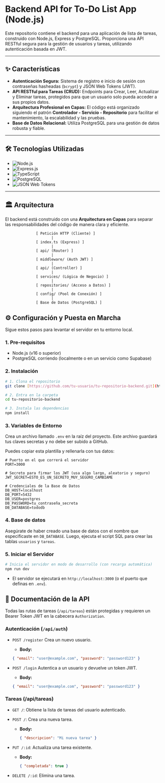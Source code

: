 # Backend API for To-Do List App (Node.js)

Este repositorio contiene el backend para una aplicación de lista de tareas, construido con Node.js, Express y PostgreSQL. Proporciona una API RESTful segura para la gestión de usuarios y tareas, utilizando autenticación basada en JWT.

---

## ✨ Características

- **Autenticación Segura:** Sistema de registro e inicio de sesión con contraseñas hasheadas (`bcrypt`) y JSON Web Tokens (JWT).
- **API RESTful para Tareas (CRUD):** Endpoints para Crear, Leer, Actualizar y Eliminar tareas, protegidos para que un usuario solo pueda acceder a sus propios datos.
- **Arquitectura Profesional en Capas:** El código está organizado siguiendo el patrón **Controlador - Servicio - Repositorio** para facilitar el mantenimiento, la escalabilidad y las pruebas.
- **Base de Datos Relacional:** Utiliza PostgreSQL para una gestión de datos robusta y fiable.

---

## 🛠️ Tecnologías Utilizadas

- ![Node.js](https://img.shields.io/badge/Node.js-339933?style=for-the-badge&logo=nodedotjs&logoColor=FFFFFF)
- ![Express.js](https://img.shields.io/badge/Express.js-000000?style=for-the-badge&logo=express&logoColor=FFFFFF)
- ![TypeScript](https://img.shields.io/badge/TypeScript-3178C6?style=for-the-badge&logo=typescript&logoColor=FFFFFF)
- ![PostgreSQL](https://img.shields.io/badge/PostgreSQL-4169E1?style=for-the-badge&logo=postgresql&logoColor=FFFFFF)
- ![JSON Web Tokens](https://img.shields.io/badge/JWT-000000?style=for-the-badge&logo=jsonwebtokens&logoColor=FFFFFF)

---

## 🏛️ Arquitectura

El backend está construido con una **Arquitectura en Capas** para separar las responsabilidades del código de manera clara y eficiente.

```text
              [ Petición HTTP (Cliente) ]
                     |
              [ index.ts (Express) ]
                     |
              [ api/ (Router) ]
                     |
              [ middleware/ (Auth JWT) ]
                     |
              [ api/ (Controller) ]
                     |
              [ services/ (Lógica de Negocio) ]
                     |
              [ repositories/ (Acceso a Datos) ]
                     |
              [ config/ (Pool de Conexión) ]
                     |
              [ Base de Datos (PostgreSQL) ]
```

## ⚙️ Configuración y Puesta en Marcha

Sigue estos pasos para levantar el servidor en tu entorno local.

### 1. Pre-requisitos

- Node.js (v16 o superior)
- PostgreSQL corriendo (localmente o en un servicio como Supabase)

### 2. Instalación

```bash
# 1. Clona el repositorio
git clone [https://github.com/tu-usuario/tu-repositorio-backend.git](https://github.com/tu-usuario/tu-repositorio-backend.git)

# 2. Entra en la carpeta
cd tu-repositorio-backend

# 3. Instala las dependencias
npm install
```

### 3. Variables de Entorno

Crea un archivo llamado `.env` en la raíz del proyecto. Este archivo guardará tus claves secretas y no debe ser subido a GitHub.

Puedes copiar esta plantilla y rellenarla con tus datos:

```env
# Puerto en el que correrá el servidor
PORT=3000

# Secreto para firmar los JWT (usa algo largo, aleatorio y seguro)
JWT_SECRET=ESTO_ES_UN_SECRETO_MUY_SEGURO_CAMBIAME

# Credenciales de la Base de Datos
DB_HOST=localhost
DB_PORT=5432
DB_USER=postgres
DB_PASSWORD=tu_contraseña_secreta
DB_DATABASE=tododb
```

### 4. Base de datos

Asegúrate de haber creado una base de datos con el nombre que especificaste en `DB_DATABASE`. Luego, ejecuta el script SQL para crear las tablas `usuarios` y `tareas`.

### 5. Iniciar el Servidor

```bash
# Inicia el servidor en modo de desarrollo (con recarga automática)
npm run dev
```

- El servidor se ejecutará en `http://localhost:3000` (o el puerto que definas en `.env`).

## 📖 Documentación de la API

Todas las rutas de tareas (`/api/tareas`) están protegidas y requieren un Bearer Token JWT en la cabecera `Authorization`.

### Autenticación (`/api/auth`)

- `POST /register`
  Crea un nuevo usuario.
  - **Body:**

  ```json
  { "email": "user@example.com", "password": "password123" }
  ```

- `POST /login`
 Autentica a un usuario y devuelve un token JWT.
  - **Body:**  

  ```json
  { "email": "user@example.com", "password": "password123" }
  ```

### Tareas (/api/tareas)

- `GET /`: Obtiene la lista de tareas del usuario autenticado.

- `POST /`: Crea una nueva tarea.
  - **Body:**

       ```json
       { "descripcion": "Mi nueva tarea" }
       ```

- `PUT /:id`: Actualiza una tarea existente.
  - **Body:**

       ```json
       { "completada": true }
       ```

- `DELETE /:id`: Elimina una tarea.
